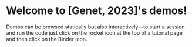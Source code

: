 # Welcome to [Genet, 2023]'s demos!

Demos can be browsed statically but also interactively—to start a session and run the code just click on the rocket icon at the top of a tutorial page and then click on the Binder icon.
